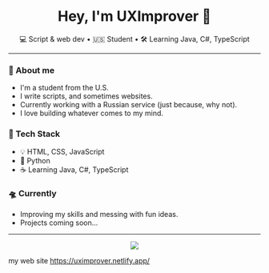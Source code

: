 <h1 align="center">Hey, I'm UXImprover 👋</h1>

<p align="center">
  💻 Script & web dev • 🇺🇸 Student • 🛠 Learning Java, C#, TypeScript
</p>

---

### 🧠 About me

- I'm a student from the U.S.
- I write scripts, and sometimes websites.
- Currently working with a Russian service (just because, why not).
- I love building whatever comes to my mind.

### 🧰 Tech Stack

- 💡 HTML, CSS, JavaScript
- 🐍 Python
- ☕ Learning Java, C#, TypeScript

### 🛸 Currently

- Improving my skills and messing with fun ideas.
- Projects coming soon...

---

<!-- GitHub stats badge section -->
<p align="center">
  <img src="https://github-readme-stats.vercel.app/api?username=UXImprover&show_icons=true&theme=tokyonight" />
</p>

my web site https://uximprover.netlify.app/
